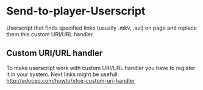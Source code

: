 # Send-to-player-Userscript
Userscript that finds specified links (usually .mkv, .avi) on page and replace them this custom URI/URL handler.
## Custom URI/URL handler
To make userscript work with custom URI/URL handler you have to register it in your system.
Next links might be usefull:
http://edoceo.com/howto/xfce-custom-uri-handler
